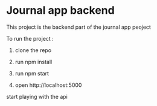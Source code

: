 # Journal app backend

This project is the backend part of the journal app peoject

To run the project :

1. clone the repo

2. run npm install 

3. run npm start

4. open http://localhost:5000


start playing with the api
